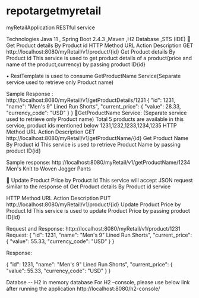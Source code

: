 # repotargetmyretail

myRetailApplication RESTful service

Technologies
Java 11 , Spring Boot 2.4.3 ,Maven ,H2 Database ,STS (IDE)
 Get Product details By Product id
HTTP Method	URL	Action	Description
GET	http://localhost:8080/myRetail/v1/product/{id}	Get Product details By Product id	This service is used to get product details of a product(price and name of the product,currency) by passing product ID{id}

•	RestTemplate is used to consume GetProductName Service(Separate service used  to retrieve only Product name)

Sample Response : 
http://localhost:8080/myRetail/v1/getProductDetails/1231
{
    "id": 1231,
    "name": "Men's 9\" Lined Run Shorts",
    "current_price": {
        "value": 28.33,
        "currency_code": "USD"
    }
}
GetProductName Service: (Separate service used to retrieve only Product name)
Total 5 products are available in this service, product ids mentioned below
1231,1232,1233,1234,1235
HTTP Method	URL	Action	Description
GET	http://localhost:8080/myRetail/v1/getProductName/{id}	Get Product Name By Product id	This service is used to retrieve Product Name by passing product ID{id}

Sample response:
http://localhost:8080/myRetail/v1/getProductName/1234
Men's Knit to Woven Jogger Pants

 Update Product Price by Product Id
This service will accept JSON request similar to the response of  Get Product details By Product id service



HTTP Method	URL	Action	Description
PUT	http://localhost:8080/myRetail/v1/product/{id}	Update Product Price by Product Id 	This service is used to update Product Price by passing product ID{id}

Request and Response:
http://localhost:8080/myRetail/v1/product/1231
Request:
{
    "id": 1231,
    "name": "Men's 9\" Lined Run Shorts",
    "current_price": {
        "value": 55.33,
        "currency_code": "USD"
    }
}





Response:

{
    "id": 1231,
    "name": "Men's 9\" Lined Run Shorts",
    "current_price": {
        "value": 55.33,
        "currency_code": "USD"
    }
}

Databse  -- H2 in memory database
For H2 –console, please use below link after running the application
http://localhost:8080/h2-console/
 
 
